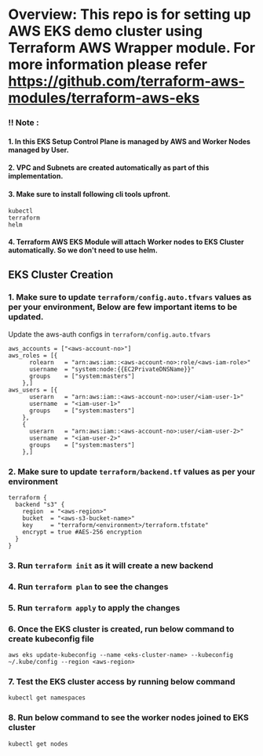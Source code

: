 # Overview: This repo is for setting up AWS EKS demo cluster using Terraform AWS Wrapper module. For more information please refer https://github.com/terraform-aws-modules/terraform-aws-eks

### !! Note :
#### 1. In this EKS Setup Control Plane is managed by AWS and Worker Nodes managed by User.
#### 2. VPC and Subnets are created automatically as part of this implementation.
#### 3. Make sure to install following cli tools upfront.
```Cancel changes
kubectl
terraform
helm
```
#### 4. Terraform AWS EKS Module will attach Worker nodes to EKS Cluster automatically. So we don't need to use helm.

## EKS Cluster Creation

### 1. Make sure to update `terraform/config.auto.tfvars` values as per your environment, Below are few important items to be updated.

Update the aws-auth configs in `terraform/config.auto.tfvars`
```
aws_accounts = ["<aws-account-no>"]
aws_roles = [{
      rolearn   = "arn:aws:iam::<aws-account-no>:role/<aws-iam-role>"
      username  = "system:node:{{EC2PrivateDNSName}}"
      groups    = ["system:masters"]
    },]
aws_users = [{
      userarn   = "arn:aws:iam::<aws-account-no>:user/<iam-user-1>"
      username  = "<iam-user-1>"
      groups    = ["system:masters"]
    },
    {
      userarn   = "arn:aws:iam::<aws-account-no>:user/<iam-user-2>"
      username  = "<iam-user-2>"
      groups    = ["system:masters"]
    },]
```

### 2. Make sure to update `terraform/backend.tf` values as per your environment
```
terraform {
  backend "s3" {
    region  = "<aws-region>"
    bucket  = "<aws-s3-bucket-name>"
    key     = "terraform/<environment>/terraform.tfstate"
    encrypt = true #AES-256 encryption
  }
}
```

### 3. Run `terraform init` as it will create a new backend

### 4. Run `terraform plan` to see the changes

### 5. Run `terraform apply` to apply the changes

### 6. Once the EKS cluster is created, run below command to create kubeconfig file
```
aws eks update-kubeconfig --name <eks-cluster-name> --kubeconfig ~/.kube/config --region <aws-region>
```
### 7. Test the EKS cluster access by running below command
```
kubectl get namespaces
```
### 8. Run below command to see the worker nodes joined to EKS cluster
```
kubectl get nodes
```
